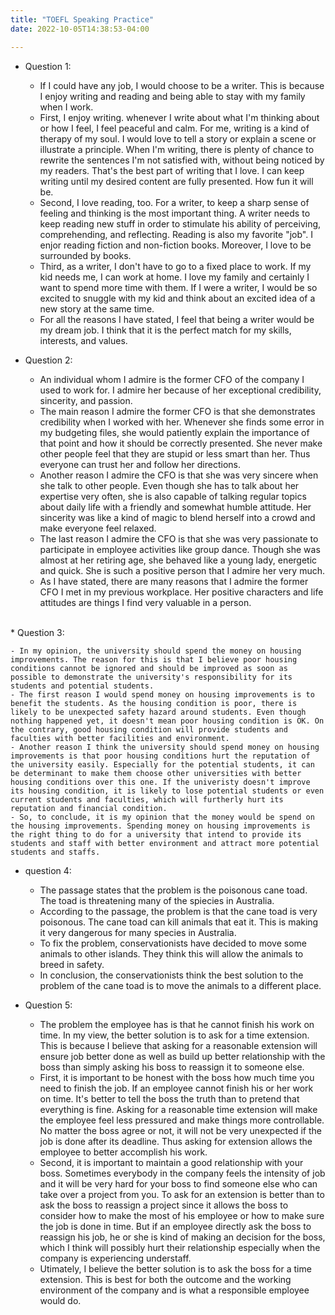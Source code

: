 ```yaml
---
title: "TOEFL Speaking Practice"
date: 2022-10-05T14:38:53-04:00

---
```



* Question 1:

  - If I could have any job, I would choose to be a writer. This is because I enjoy writing and reading and being able to stay with my family when I work.
  - First, I enjoy writing. whenever I write about what I'm thinking about or how I feel, I feel peaceful and calm. For me, writing is a kind of therapy of my soul. I would love to tell a story or explain a scene or illustrate a principle. When I'm writing, there is plenty of chance to rewrite the sentences I'm not satisfied with, without being noticed by my readers. That's the best part of writing that I love. I can keep writing until my desired content are fully presented. How fun it will be.
  - Second, I love reading, too. For a writer, to keep a sharp sense of feeling and thinking is the most important thing. A writer needs to keep reading new stuff in order to stimulate his ability of perceiving, comprehending, and reflecting. Reading is also my favorite "job". I enjor reading fiction and non-fiction books. Moreover, I love to be surrounded by books.
  - Third, as a writer, I don't have to go to a fixed place to work. If my kid needs me, I can work at home. I love my family and certainly I want to spend more time with them. If I were a writer, I would be so excited to snuggle with my kid and think about an excited idea of a new story at the same time.
  - For all the reasons I have stated, I feel that being a writer would be my dream job. I think that it is the perfect match for my skills, interests, and values.



* Question 2:

    -  An individual whom I admire is the former CFO of the company I used to work for. I admire her because of her exceptional credibility, sincerity, and passion.
    -  The main reason I admire the former CFO is that she demonstrates credibility when I worked with her. Whenever she finds some error in my budgeting files, she would patiently explain the importance of that point and how it should be correctly presented. She never make other people feel that they are stupid or less smart than her. Thus everyone can trust her and follow her directions.
    -  Another reason I admire the CFO is that she was very sincere when she talk to other people. Even though she has to talk about her expertise very often, she is also capable of talking regular topics about daily life with a friendly and somewhat humble attitude. Her sincerity was like a kind of magic to blend herself into a crowd and make everyone feel relaxed. 
    -  The last reason I admire the CFO is that she was very passionate to participate in employee activities like group dance. Though she was almost at her retiring age, she behaved like a young lady, energetic and quick. She is such a positive person that I admire her very much. 
    -  As I have stated, there are many reasons that I admire the former CFO I met in my previous workplace. Her positive characters and life attitudes are things I find very valuable in a person.
<br>
* Question 3: 

    - In my opinion, the university should spend the money on housing improvements. The reason for this is that I believe poor housing conditions cannot be ignored and should be improved as soon as possible to demonstrate the university's responsibility for its students and potential students.
    - The first reason I would spend money on housing improvements is to benefit the students. As the housing condition is poor, there is likely to be unexpected safety hazard around students. Even though nothing happened yet, it doesn't mean poor housing condition is OK. On the contrary, good housing condition will provide students and faculties with better facilities and environment.
    - Another reason I think the university should spend money on housing improvements is that poor housing conditions hurt the reputation of the university easily. Especially for the potential students, it can be determinant to make them choose other universities with better housing conditions over this one. If the univeristy doesn't improve its housing condition, it is likely to lose potential students or even current students and faculties, which will furtherly hurt its reputation and financial condition.
    - So, to conclude, it is my opinion that the money would be spend on the housing improvements. Spending money on housing improvements is the right thing to do for a university that intend to provide its students and staff with better environment and attract more potential students and staffs.


* question 4:

  - The passage states that the problem is the poisonous cane toad. The toad is threatening many of the spiecies in Australia. 
  -  According to the passage, the problem is that the cane toad is very poisonous. The cane toad can kill animals that eat it. This is making it very dangerous for many species in Australia.
  -  To fix the problem, conservationists have decided to move some animals to other islands. They think this will allow the animals to breed in safety.
  -  In conclusion, the conservationists think the best solution to the problem of the cane toad is to move the animals to a different place.
  

* Question 5:

    - The problem the employee has is that he cannot finish his work on time. In my view, the better solution is to ask for a time extension. This is because I believe that asking for a reasonable extension will ensure job better done as well as build up better relationship with the boss than simply asking his boss to reassign it to someone else.
    - First, it is important to be honest with the boss how much time you need to finish the job. If an employee cannot finish his or her work on time. It's better to tell the boss the truth than to pretend that everything is fine. Asking for a reasonable time extension will make the employee feel less pressured and make things more controllable. No matter the boss agree or not, it will not be very unexpected if the job is done after its deadline. Thus asking for extension allows the employee to better accomplish his work.
    - Second, it is important to maintain a good relationship with your boss. Sometimes everybody in the company feels the intensity of job and it will be very hard for your boss to find someone else who can take over a project from you. To ask for an extension is better than to ask the boss to reassign a project since it allows the boss to consider how to make the most of his employee or how to make sure the job is done in time. But if an employee directly ask the boss to reassign his job, he or she is kind of making an decision for the boss, which I think will possibly hurt their relationship especially when the company is experiencing understaff.
    - Utimately, I believe the better solution is to ask the boss for a time extension. This is best for both the outcome and the working environment of the company and is what a responsible employee would do.